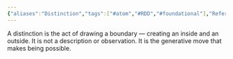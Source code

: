 ```yaml
---
{"aliases":"Distinction","tags":["#atom","#RDD","#foundational"],"Reference Link":null,"topics":["Recursive Distinction Dynamics","Philosophy"],"Page Number":null,"dg-home":false,"dg-publish":true,"permalink":"/04-resources/atoms/rdd-distinction-definition/","dgPassFrontmatter":true}
---
```


A distinction is the act of drawing a boundary — creating an inside and an outside.
It is not a description or observation.
It is the generative move that makes being possible.
